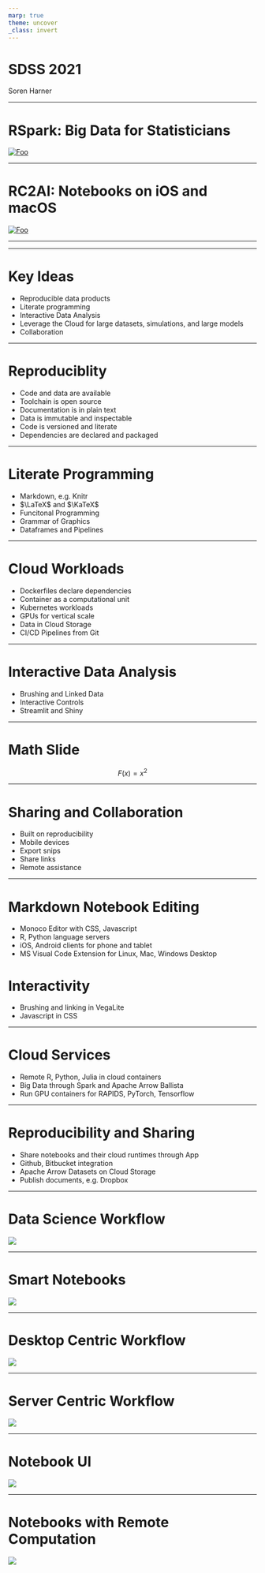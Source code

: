 ```yaml
---
marp: true
theme: uncover
_class: invert
---
```


# SDSS 2021

Soren Harner

---

# RSpark: Big Data for Statisticians

[![Foo](https://github.com/jharner/rspark/raw/master/rsparklogo.jpg)](https://github.com/jharner/rspark)

---

# RC2AI: Notebooks on iOS and macOS

[![Foo](https://github.com/jharner/rspark/raw/master/rsparklogo.jpg)](https://github.com/jharner/rspark)

---


---

# Key Ideas

* Reproducible data products
* Literate programming
* Interactive Data Analysis
* Leverage the Cloud for large datasets, simulations, and large models
* Collaboration

---

# Reproduciblity

* Code and data are available
* Toolchain is open source
* Documentation is in plain text
* Data is immutable and inspectable
* Code is versioned and literate
* Dependencies are declared and packaged

---

# Literate Programming

* Markdown, e.g. Knitr
* $\LaTeX$ and $\KaTeX$
* Funcitonal Programming
* Grammar of Graphics
* Dataframes and Pipelines

---

# Cloud Workloads

* Dockerfiles declare dependencies
* Container as a computational unit
* Kubernetes workloads
* GPUs for vertical scale
* Data in Cloud Storage
* CI/CD Pipelines from Git

---

# Interactive Data Analysis

* Brushing and Linked Data
* Interactive Controls
* Streamlit and Shiny

---

# Math Slide

$$F(x) = x^2$$

---

# Sharing and Collaboration

* Built on reproducibility
* Mobile devices
* Export snips
* Share links
* Remote assistance

---

# Markdown Notebook Editing

* Monoco Editor with CSS, Javascript
* R, Python language servers
* iOS, Android clients for phone and tablet
* MS Visual Code Extension for Linux, Mac, Windows Desktop

# Interactivity

* Brushing and linking in VegaLite
* Javascript in CSS

---

# Cloud Services

* Remote R, Python, Julia in cloud containers
* Big Data through Spark and Apache Arrow Ballista
* Run GPU containers for RAPIDS, PyTorch, Tensorflow

---

# Reproducibility and Sharing

* Share notebooks and their cloud runtimes through App
* Github, Bitbucket integration
* Apache Arrow Datasets on Cloud Storage
* Publish documents, e.g. Dropbox

---

# Data Science Workflow

![](./images/sdss_2021_ideas/Data%20Science%20Workflow.png)

---

# Smart Notebooks

![](./images/sdss_2021_ideas/Making%20Notebooks%20Smart.png)

---

# Desktop Centric Workflow

![](./images/sdss_2021_ideas/Desktop-Centric.png)


---

# Server Centric Workflow

![](./images/sdss_2021_ideas/Server-Centric.png)

---

# Notebook UI

![](./images/sdss_2021_ideas/Rethinking%20Notebooks%201.png)

---

# Notebooks with Remote Computation

![](./images/sdss_2021_ideas/Rethinking%20Notebooks.png)
